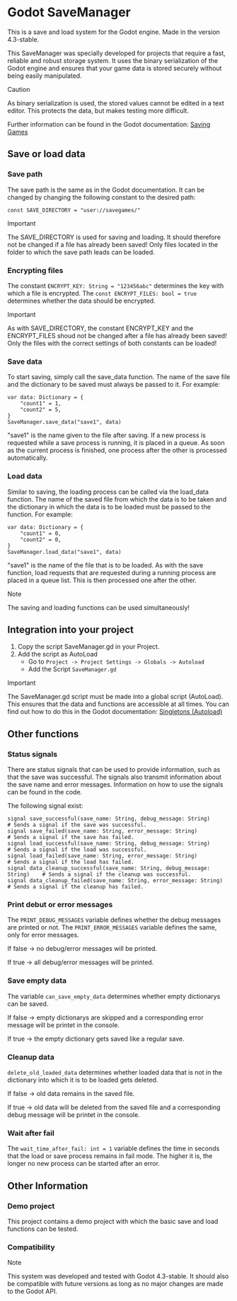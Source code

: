 # Godot SaveManager
This is a save and load system for the Godot engine.
Made in the version 4.3-stable.

This SaveManager was specially developed for projects that require a fast, reliable and robust storage system. It uses the binary serialization of the Godot engine and ensures that your game data is stored securely without being easily manipulated.

> [!CAUTION]
> As binary serialization is used, the stored values cannot be edited in a text editor. This protects the data, but makes testing more difficult.

Further information can be found in the Godot documentation: [Saving Games](https://docs.godotengine.org/en/stable/tutorials/io/saving_games.html)

## Save or load data
### Save path
The save path is the same as in the Godot documentation. It can be changed by changing the following constant to the desired path:

`const SAVE_DIRECTORY = "user://savegames/"`

> [!IMPORTANT]
> The SAVE_DIRECTORY is used for saving and loading. It should therefore not be changed if a file has already been saved! Only files located in the folder to which the save path leads can be loaded.


### Encrypting files
The constant `ENCRYPT_KEY: String = "123456abc"` determines the key with which a file is encrypted.
The `const ENCRYPT_FILES: bool = true` determines whether the data should be encrypted.

> [!IMPORTANT]
> As with SAVE_DIRECTORY, the constant ENCRYPT_KEY and the ENCRYPT_FILES shoud not be changed after a file has already been saved!
> Only the files with the correct settings of both constants can be loaded!

### Save data
To start saving, simply call the save_data function. The name of the save file and the dictionary to be saved must always be passed to it.
For example:
```
var data: Dictionary = {
	"count1" = 1,
	"count2" = 5,
}
SaveManager.save_data("save1", data)
```

"save1" is the name given to the file after saving.
If a new process is requested while a save process is running, it is placed in a queue. As soon as the current process is finished, one process after the other is processed automatically.

### Load data
Similar to saving, the loading process can be called via the load_data function. The name of the saved file from which the data is to be taken and the dictionary in which the data is to be loaded must be passed to the function.
For example:
```
var data: Dictionary = {
	"count1" = 0,
	"count2" = 0,
}
SaveManager.load_data("save1", data)
```

"save1" is the name of the file that is to be loaded.
As with the save function, load requests that are requested during a running process are placed in a queue list. This is then processed one after the other.

> [!NOTE]
> The saving and loading functions can be used simultaneously!

## Integration into your project
1. Copy the script SaveManager.gd in your Project.
2. Add the script as AutoLoad
   - Go to `Project -> Project Settings -> Globals -> Autoload`
   - Add the Script `SaveManager.gd`
> [!IMPORTANT]
> The SaveManager.gd script must be made into a global script (AutoLoad). This ensures that the data and functions are accessible at all times.
> You can find out how to do this in the Godot documentation: [Singletons (Autoload)](https://docs.godotengine.org/en/stable/tutorials/scripting/singletons_autoload.html)

## Other functions
### Status signals
There are status signals that can be used to provide information, such as that the save was successful. The signals also transmit information about the save name and error messages. Information on how to use the signals can be found in the code.

The following signal exist:
```
signal save_successful(save_name: String, debug_message: String)		# Sends a signal if the save was successful.
signal save_failed(save_name: String, error_message: String)			# Sends a signal if the save has failed.
signal load_successful(save_name: String, debug_message: String)		# Sends a signal if the load was successful.
signal load_failed(save_name: String, error_message: String)			# Sends a signal if the load has failed.
signal data_cleanup_successful(save_name: String, debug_message: String)	# Sends a signal if the cleanup was successful.
signal data_cleanup_failed(save_name: String, error_message: String)		# Sends a signal if the cleanup has failed.
```

### Print debut or error messages
The `PRINT_DEBUG_MESSAGES` variable defines whether the debug messages are printed or not.
The `PRINT_ERROR_MESSAGES` variable defines the same, only for error messages.

If false -> no debug/error messages will be printed.

If true -> all debug/error messages will be printed.

### Save empty data
The variable `can_save_empty_data` determines whether empty dictionarys can be saved.

If false -> empty dictionarys are skipped and a corresponding error message will be printet in the console.

If true -> the empty dictionary gets saved like a regular save.

### Cleanup data
`delete_old_loaded_data` determines whether loaded data that is not in the dictionary into which it is to be loaded gets deleted.

If false -> old data remains in the saved file.

If true -> old data will be deleted from the saved file and a corresponding debug message will be printet in the console.

### Wait after fail
The `wait_time_after_fail: int = 1` variable defines the time in seconds that the load or save process remains in fail mode. The higher it is, the longer no new process can be started after an error.

## Other Information
### Demo project
This project contains a demo project with which the basic save and load functions can be tested.

### Compatibility
> [!NOTE]
> This system was developed and tested with Godot 4.3-stable. It should also be compatible with future versions as long as no major changes are made to the Godot API.

